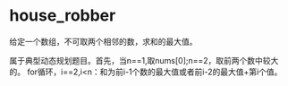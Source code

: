 # house_robber

给定一个数组，不可取两个相邻的数，求和的最大值。

属于典型动态规划题目。首先，当n==1,取nums[0];n==2，取前两个数中较大的。
for循环，i==2,i<n：和为前i-1个数的最大值或者前i-2的最大值+第i个值。
